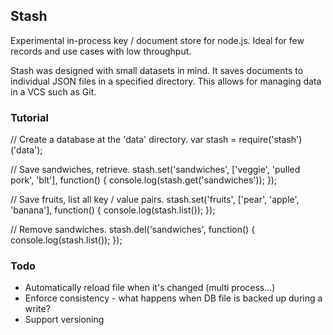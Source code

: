 Stash
-----
Experimental in-process key / document store for node.js. Ideal for few records
and use cases with low throughput.

Stash was designed with small datasets in mind. It saves documents to
individual JSON files in a specified directory. This allows for managing data
in a VCS such as Git.

### Tutorial

// Create a database at the 'data' directory.
var stash = require('stash')('data');

// Save sandwiches, retrieve.
stash.set('sandwiches', ['veggie', 'pulled pork', 'blt'], function() {
    console.log(stash.get('sandwiches'));
});

// Save fruits, list all key / value pairs.
stash.set('fruits', ['pear', 'apple', 'banana'], function() {
    console.log(stash.list());
});

// Remove sandwiches.
stash.del('sandwiches', function() {
    console.log(stash.list());
});

### Todo

- Automatically reload file when it's changed (multi process...)
- Enforce consistency - what happens when DB file is backed up during a write?
- Support versioning
